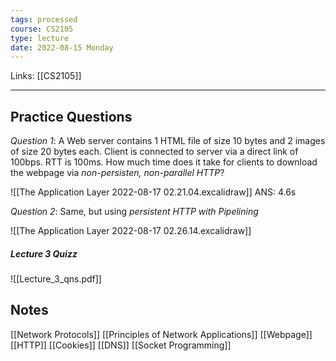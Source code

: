 ```yaml
---
tags: processed
course: CS2105
type: lecture
date: 2022-08-15 Monday
---
```

Links: [[CS2105]]
- - -

## Practice Questions

*Question 1*: A Web server contains 1 HTML file of size 10 bytes and 2 images of size 20 bytes each. Client is connected to server via a direct link of 100bps. RTT is 100ms. How much time does it take for clients to download the webpage via *non-persisten, non-parallel HTTP*?

![[The Application Layer 2022-08-17 02.21.04.excalidraw]]
ANS: 4.6s

*Question 2*: Same, but using *persistent HTTP with Pipelining*

![[The Application Layer 2022-08-17 02.26.14.excalidraw]]

##### Lecture 3 Quizz
![[Lecture_3_qns.pdf]]

## Notes

[[Network Protocols]]
[[Principles of Network Applications]]
[[Webpage]]
[[HTTP]]
[[Cookies]]
[[DNS]]
[[Socket Programming]]

